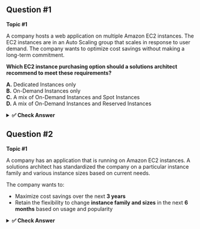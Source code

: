 ## Question #1  
**Topic #1**

A company hosts a web application on multiple Amazon EC2 instances. The EC2 instances are in an Auto Scaling group that scales in response to user demand. The company wants to optimize cost savings without making a long-term commitment.

**Which EC2 instance purchasing option should a solutions architect recommend to meet these requirements?**

**A.** Dedicated Instances only  
**B.** On-Demand Instances only  
**C.** A mix of On-Demand Instances and Spot Instances  
**D.** A mix of On-Demand Instances and Reserved Instances  

<details>
<summary><strong>✅ Check Answer</strong></summary>

**Correct Answer: C. A mix of On-Demand Instances and Spot Instances**

**Explanation:**  
- **Spot Instances** offer significant cost savings (up to 90%) and are ideal for stateless, flexible, or fault-tolerant workloads.  
- **On-Demand Instances** provide reliability and are used for the baseline needs.  
- This mix allows the application to remain cost-efficient and scalable without committing to long-term contracts like Reserved Instances.

### 📚 Reference (Official AWS Documentation):
- [Auto Scaling Groups with Multiple Instance Types and Purchase Options – AWS Docs](https://docs.aws.amazon.com/autoscaling/ec2/userguide/ec2-auto-scaling-mixed-instances-groups.html)
- [Amazon EC2 Instance Purchasing Options – AWS Docs](https://docs.aws.amazon.com/AWSEC2/latest/UserGuide/instance-purchasing-options.html)

</details>

## Question #2  
**Topic #1**
 
 A company has an application that is running on Amazon EC2 instances. A solutions architect has standardized the company on a particular instance family and various instance sizes based on current needs.

The company wants to:

- Maximize cost savings over the next **3 years**
- Retain the flexibility to change **instance family and sizes** in the next **6 months** based on usage and popularity

<details>
<summary><strong>✅ Check Answer</strong></summary>

**✅ Correct Answer: A. Compute Savings Plan**

### ✔ Why Compute Savings Plan?

| Requirement                              | Benefit with Compute Savings Plan |
|------------------------------------------|-----------------------------------|
| Maximize cost savings                    | Up to **66% discount** vs On-Demand pricing |
| Flexibility across instance families     | Applies to **any instance family**, size, OS, or region |
| Anticipating usage pattern changes       | Ideal for unpredictable workloads |
| Lower management overhead                | No manual reservations or tracking needed |

## ❌ Why not the other options?

- **B. EC2 Instance Savings Plan**
  - Locked to a specific **instance family** within a region.
  - Less flexible than Compute Savings Plan.

- **C. Zonal Reserved Instances**
  - Tied to a specific **Availability Zone**.
  - No flexibility to change instance types or zones.

- **D. Standard Reserved Instances**
  - Locked to specific **instance types and configurations**.
  - Most cost-effective only when workloads are very stable and predictable.

---

Let me know if you'd like this saved as a file or want to add a table of contents, diagrams, or more examples!

</details>

